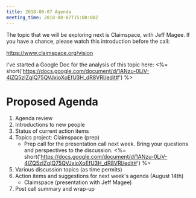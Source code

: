 ```yaml
---
title: 2018-08-07 Agenda
meeting_time: 2018-08-07T15:00:00Z
---
```


The topic that we will be exploring next is Claimspace, with Jeff Magee. If you
have a chance, please watch this introduction before the call:

https://www.claimspace.org/vision

I've started a Google Doc for the analysis of this topic here: <%=
short('https://docs.google.com/document/d/1ANzu-0LiV-4lZQ5zIZqIQ75QVJxioXoEfU3H_dR8VRI/edit#')
%>

# Proposed Agenda

1. Agenda review
2. Introductions to new people
3. Status of current action items
4. Topics project: Claimspace (prep)
    - Prep call for the presentation call next week. Bring your questions and
    perspectives to the discussion. <%=
    short('https://docs.google.com/document/d/1ANzu-0LiV-4lZQ5zIZqIQ75QVJxioXoEfU3H_dR8VRI/edit#')
    %>
5. Various discussion topics (as time permits)
6. Action items and suggestions for next week's agenda (August 14th)
    - Claimspace (presentation with Jeff Magee)
7. Post call summary and wrap-up
